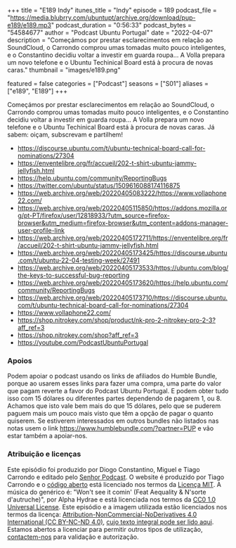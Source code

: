 +++
title = "E189 Indy"
itunes_title = "Indy"
episode = 189
podcast_file = "https://media.blubrry.com/ubuntupt/archive.org/download/pup-e189/e189.mp3"
podcast_duration = "0:56:33"
podcast_bytes = "54584677"
author = "Podcast Ubuntu Portugal"
date = "2022-04-07"
description = "Começámos por prestar esclarecimentos em relação ao SoundCloud, o Carrondo comprou umas tomadas muito pouco inteligentes, e o Constantino decidiu voltar a investir em guarda roupa… A Volla prepara um novo telefone e o Ubuntu Techinical Board está à procura de novas caras."
thumbnail = "images/e189.png"

featured = false
categories = ["Podcast"]
seasons = ["S01"]
aliases = ["e189", "E189"]
+++

Começámos por prestar esclarecimentos em relação ao SoundCloud, o Carrondo comprou umas tomadas muito pouco inteligentes, e o Constantino decidiu voltar a investir em guarda roupa… A Volla prepara um novo telefone e o Ubuntu Techinical Board está à procura de novas caras.
Já sabem: oiçam, subscrevam e partilhem!

* https://discourse.ubuntu.com/t/ubuntu-technical-board-call-for-nominations/27304
* https://enventelibre.org/fr/accueil/202-t-shirt-ubuntu-jammy-jellyfish.html
* https://help.ubuntu.com/community/ReportingBugs
* https://twitter.com/ubuntu/status/1509616088174116875
* https://web.archive.org/web/20220405083222/https://www.vollaphone22.com/
* https://web.archive.org/web/20220405115850/https://addons.mozilla.org/pt-PT/firefox/user/12818933/?utm_source=firefox-browser&utm_medium=firefox-browser&utm_content=addons-manager-user-profile-link
* https://web.archive.org/web/20220405172711/https://enventelibre.org/fr/accueil/202-t-shirt-ubuntu-jammy-jellyfish.html
* https://web.archive.org/web/20220405173425/https://discourse.ubuntu.com/t/ubuntu-22-04-testing-week/27491
* https://web.archive.org/web/20220405173533/https://ubuntu.com/blog/the-keys-to-successful-bug-reporting
* https://web.archive.org/web/20220405173620/https://help.ubuntu.com/community/ReportingBugs
* https://web.archive.org/web/20220405173710/https://discourse.ubuntu.com/t/ubuntu-technical-board-call-for-nominations/27304
* https://www.vollaphone22.com/
* https://shop.nitrokey.com/shop/product/nk-pro-2-nitrokey-pro-2-3?aff_ref=3
* https://shop.nitrokey.com/shop?aff_ref=3
* https://youtube.com/PodcastUbuntuPortugal


### Apoios
Podem apoiar o podcast usando os links de afiliados do Humble Bundle, porque ao usarem esses links para fazer uma compra, uma parte do valor que pagam reverte a favor do Podcast Ubuntu Portugal.
E podem obter tudo isso com 15 dólares ou diferentes partes dependendo de pagarem 1, ou 8.
Achamos que isto vale bem mais do que 15 dólares, pelo que se puderem paguem mais um pouco mais visto que têm a opção de pagar o quanto quiserem.
Se estiverem interessados em outros bundles não listados nas notas usem o link https://www.humblebundle.com/?partner=PUP e vão estar também a apoiar-nos.

### Atribuição e licenças
Este episódio foi produzido por Diogo Constantino, Miguel e Tiago Carrondo e editado pelo [Senhor Podcast](https://senhorpodcast.pt/).
O website é produzido por Tiago Carrondo e o [código aberto](https://gitlab.com/podcastubuntuportugal/website) está licenciado nos termos da [Licença MIT](https://gitlab.com/podcastubuntuportugal/website/main/LICENSE).
A música do genérico é: "Won't see it comin' (Feat Aequality & N'sorte d'autruche)", por Alpha Hydrae e está licenciada nos termos da [CC0 1.0 Universal License](https://creativecommons.org/publicdomain/zero/1.0/).
Este episódio e a imagem utilizada estão licenciados nos termos da licença: [Attribution-NonCommercial-NoDerivatives 4.0 International (CC BY-NC-ND 4.0)](https://creativecommons.org/licenses/by-nc-nd/4.0/), [cujo texto integral pode ser lido aqui](https://creativecommons.org/licenses/by-nc-nd/4.0/legalcode). Estamos abertos a licenciar para permitir outros tipos de utilização, [contactem-nos](https://podcastubuntuportugal.org/contactos) para validação e autorização.

